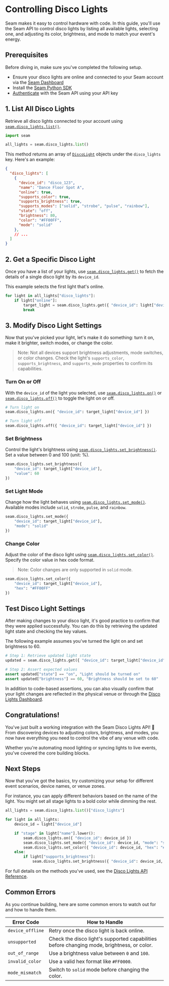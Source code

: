 # Controlling Disco Lights

Seam makes it easy to control hardware with code. In this guide, you'll use the Seam API to control disco lights by listing all available lights, selecting one, and adjusting its color, brightness, and mode to match your event's energy.

## Prerequisites

Before diving in, make sure you've completed the following setup.

- Ensure your disco lights are online and connected to your Seam account via the [Seam Dashboard](https://console.seam.co/)
- Install the [Seam Python SDK](https://pypi.org/project/seam/) 
- [Authenticate](https://docs.seam.co/latest/core-concepts/authentication) with the Seam API using your API key

## 1. List All Disco Lights

Retrieve all disco lights connected to your account using [`seam.disco_lights.list()`](https://docs.seam.co/api/disco-lights/list-disco-lights).

```python
import seam

all_lights = seam.disco_lights.list()
```

This method returns an array of [`DiscoLight`](https://docs.seam.co/api/DiscoLight) objects under the `disco_lights` key. Here's an example:

```json
{
  "disco_lights": [
    {
      "device_id": "disco_123",
      "name": "Dance Floor Spot A",
      "online": true,
      "supports_color": true,
      "supports_brightness": true,
      "supports_modes": ["solid", "strobe", "pulse", "rainbow"],
      "state": "off",
      "brightness": 80,
      "color": "#FF00FF",
      "mode": "solid"
    }, 
    // ...
  ]
}
```

## 2. Get a Specific Disco Light

Once you have a list of your lights, use [`seam.disco_lights.get()`](https://docs.seam.co/api/disco-lights/get-disco-light) to fetch the details of a single disco light by its `device_id`.

This example selects the first light that's online.

```python
for light in all_lights["disco_lights"]:
    if light["online"]:
        target_light = seam.disco_lights.get({ "device_id": light["device_id"] })["disco_light"]
        break
```

## 3. Modify Disco Light Settings

Now that you've picked your light, let's make it do something: turn it on, make it brighter, switch modes, or change the color.

> Note: Not all devices support brightness adjustments, mode switches, or color changes. Check the light's `supports_color`, `supports_brightness`, and `supports_mode` properties to confirm its capabilities. 

### Turn On or Off

With the `device_id` of the light you selected, use [`seam.disco_lights.on()`](https://docs.seam.co/api/disco-lights/turn-on) or [`seam.disco_lights.off()`](https://docs.seam.co/api/disco-lights/turn-off) to toggle the light on or off.

```python
# Turn light on
seam.disco_lights.on({ "device_id": target_light["device_id"] })

# Turn light off
seam.disco_lights.off({ "device_id": target_light["device_id"] })
```

### Set Brightness

Control the light's brightness using [`seam.disco_lights.set_brightness()`](https://docs.seam.co/api/disco-lights/set-brightness). Set a value between 0 and 100 (unit: %).

```python
seam.disco_lights.set_brightness({
    "device_id": target_light["device_id"],
    "value": 60
})
```

### Set Light Mode

Change how the light behaves using [`seam.disco_lights.set_mode()`](https://docs.seam.co/api/disco-lights/set-mode). Available modes include `solid`, `strobe`, `pulse`, and `rainbow`. 

```python
seam.disco_lights.set_mode({
    "device_id": target_light["device_id"],
    "mode": "solid"  
})
```

### Change Color

Adjust the color of the disco light using [`seam.disco_lights.set_color()`](https://docs.seam.co/api/disco-lights/set-color). Specify the color value in hex code format.

> Note: Color changes are only supported in `solid` mode. 

``` python
seam.disco_lights.set_color({
    "device_id": target_light["device_id"],
    "hex": "#FF00FF"
})
```

## Test Disco Light Settings

After making changes to your disco light, it's good practice to confirm that they were applied successfully. You can do this by retrieving the updated light state and checking the key values.

The following example assumes you've turned the light on and set brightness to 60.

```python
# Step 1: Retrieve updated light state
updated = seam.disco_lights.get({ "device_id": target_light["device_id"] })["disco_light"]

# Step 2: Assert expected values
assert updated["state"] == "on", "Light should be turned on"
assert updated["brightness"] == 60, "Brightness should be set to 60"
```

In addition to code-based assertions, you can also visually confirm that your light changes are reflected in the physical venue or through the [Disco Lights Dashboard](https://seam-disco-lights-dashboard.vercel.app/).

## Congratulations!

You've just built a working integration with the Seam Disco Lights API! 🎉 From discovering devices to adjusting colors, brightness, and modes, you now have everything you need to control the vibe of any venue with code.

Whether you're automating mood lighting or syncing lights to live events, you've covered the core building blocks.

## Next Steps

Now that you’ve got the basics, try customizing your setup for different event scenarios, device names, or venue zones.

For instance, you can apply different behaviors based on the name of the light. You might set all stage lights to a bold color while dimming the rest.

```python
all_lights = seam.disco_lights.list()["disco_lights"]

for light in all_lights:
    device_id = light["device_id"]

    if "stage" in light["name"].lower():
        seam.disco_lights.on({ "device_id": device_id })
        seam.disco_lights.set_mode({ "device_id": device_id, "mode": "solid" })
        seam.disco_lights.set_color({ "device_id": device_id, "hex": "#FF00FF" })  # magenta
    else:
        if light["supports_brightness"]:
            seam.disco_lights.set_brightness({ "device_id": device_id, "value": 25 })
```

For full details on the methods you've used, see the [Disco Lights API Reference](https://docs.seam.co/api/disco-lights).

## Common Errors 

As you continue building, here are some common errors to watch out for and how to handle them.

| Error Code	|  How to Handle | 
| ------------- | ---------------- |
| `device_offline` | Retry once the disco light is back online. |  
| `unsupported` | Check the disco light's supported capabilities before changing mode, brightness, or color. |   
| `out_of_range` | Use a brightness value between `0` and `100`. |  
| `invalid_color` | Use a valid hex format like `#FF0000`. |  
| `mode_mismatch` | Switch to `solid` mode before changing the color. |  
